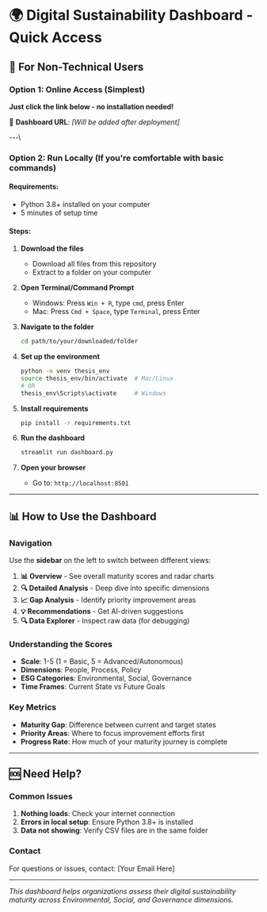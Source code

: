 # 🌍 Digital Sustainability Dashboard - Quick Access

## 📱 **For Non-Technical Users**

### Option 1: Online Access (Simplest)
**Just click the link below - no installation needed!**

🔗 **Dashboard URL**: *[Will be added after deployment]*

---\

### Option 2: Run Locally (If you're comfortable with basic commands)

#### Requirements:
- Python 3.8+ installed on your computer
- 5 minutes of setup time

#### Steps:
1. **Download the files**
   - Download all files from this repository
   - Extract to a folder on your computer

2. **Open Terminal/Command Prompt**
   - Windows: Press `Win + R`, type `cmd`, press Enter
   - Mac: Press `Cmd + Space`, type `Terminal`, press Enter

3. **Navigate to the folder**
   ```bash
   cd path/to/your/downloaded/folder
   ```

4. **Set up the environment**
   ```bash
   python -m venv thesis_env
   source thesis_env/bin/activate  # Mac/Linux
   # OR
   thesis_env\Scripts\activate     # Windows
   ```

5. **Install requirements**
   ```bash
   pip install -r requirements.txt
   ```

6. **Run the dashboard**
   ```bash
   streamlit run dashboard.py
   ```

7. **Open your browser**
   - Go to: `http://localhost:8501`

---

## 📊 **How to Use the Dashboard**

### Navigation
Use the **sidebar** on the left to switch between different views:

1. **📊 Overview** - See overall maturity scores and radar charts
2. **🔍 Detailed Analysis** - Deep dive into specific dimensions
3. **📈 Gap Analysis** - Identify priority improvement areas
4. **💡 Recommendations** - Get AI-driven suggestions
5. **🔍 Data Explorer** - Inspect raw data (for debugging)

### Understanding the Scores
- **Scale**: 1-5 (1 = Basic, 5 = Advanced/Autonomous)
- **Dimensions**: People, Process, Policy
- **ESG Categories**: Environmental, Social, Governance
- **Time Frames**: Current State vs Future Goals

### Key Metrics
- **Maturity Gap**: Difference between current and target states
- **Priority Areas**: Where to focus improvement efforts first
- **Progress Rate**: How much of your maturity journey is complete

---

## 🆘 **Need Help?**

### Common Issues
1. **Nothing loads**: Check your internet connection
2. **Errors in local setup**: Ensure Python 3.8+ is installed
3. **Data not showing**: Verify CSV files are in the same folder

### Contact
For questions or issues, contact: [Your Email Here]

---

*This dashboard helps organizations assess their digital sustainability maturity across Environmental, Social, and Governance dimensions.* 